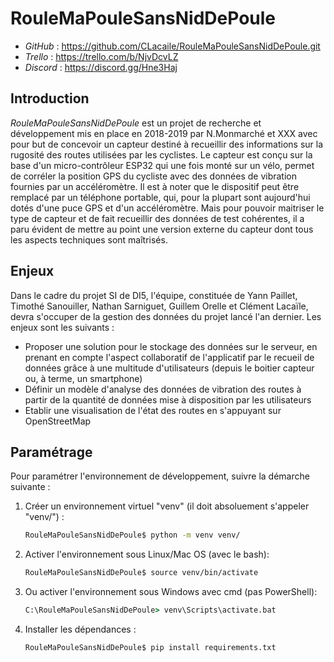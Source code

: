 ﻿# RouleMaPouleSansNidDePoule

- *GitHub* : https://github.com/CLacaile/RouleMaPouleSansNidDePoule.git
- *Trello* : https://trello.com/b/NjvDcvLZ
- *Discord* : https://discord.gg/Hne3Haj

## Introduction

*RouleMaPouleSansNidDePoule* est un projet de recherche et développement mis en place en 2018-2019 par N.Monmarché et XXX avec pour but de concevoir un capteur destiné à recueillir des informations sur la rugosité des routes utilisées par les cyclistes. Le capteur est conçu sur la base d'un micro-contrôleur ESP32 qui une fois monté sur un vélo, permet de corréler la position GPS du cycliste avec des données de vibration fournies par un accéléromètre. Il est à noter que le dispositif peut être remplacé par un téléphone portable, qui, pour la plupart sont aujourd'hui dotés d'une puce GPS et d'un accéléromètre. Mais pour pouvoir maitriser le type de capteur et de fait recueillir des données de test cohérentes, il a paru évident de mettre au point une version externe du capteur dont tous les aspects techniques sont maîtrisés.

## Enjeux

Dans le cadre du projet SI de DI5, l'équipe, constituée de Yann Paillet, Timothé Sanouiller, Nathan Sarniguet, Guillem Orelle et Clément Lacaïle, devra s'occuper de la gestion des données du projet lancé l'an dernier. Les enjeux sont les suivants :

- Proposer une solution pour le stockage des données sur le serveur, en prenant en compte l'aspect collaboratif de l'applicatif par le recueil de données grâce à une multitude d'utilisateurs (depuis le boitier capteur ou, à terme, un smartphone)
- Définir un modèle d'analyse des données de vibration des routes à partir de la quantité de données mise à disposition par les utilisateurs
- Etablir une visualisation de l'état des routes en s'appuyant sur OpenStreetMap

## Paramétrage

Pour paramétrer l'environnement de développement, suivre la démarche suivante : 

1. Créer un environnement virtuel "venv" (il doit absoluement s'appeler "venv/") : 
   ```bash
   RouleMaPouleSansNidDePoule$ python -m venv venv/ 
   ```
2. Activer l'environnement sous Linux/Mac OS (avec le bash):
    ```bash
   RouleMaPouleSansNidDePoule$ source venv/bin/activate
   ```
3. Ou activer l'environnement sous Windows avec cmd (pas PowerShell):
    ```cmd
    C:\RouleMaPouleSansNidDePoule> venv\Scripts\activate.bat
    ```
4. Installer les dépendances : 
   ```cmd
   RouleMaPouleSansNidDePoule$ pip install requirements.txt
   ```